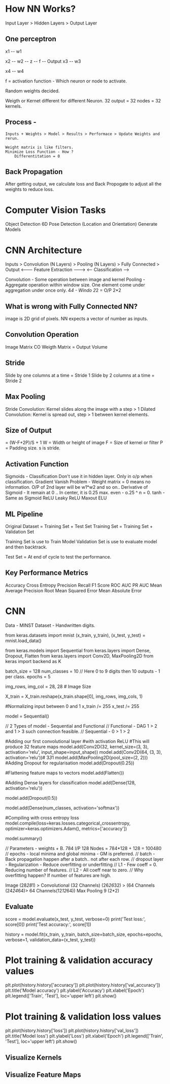 # How NN Works?

Input Layer > Hidden Layers > Output Layer

## One perceptron

x1 -- w1

x2 -- w2
            -- z -- f -- Output
x3 -- w3

x4 -- w4

f = activation function - Which neuron or node to activate.

Random weights decided.

Weigth or Kernet different for different Neuron. 32 output = 32 nodes = 32 kernels.


## Process -
    Inputs + Weights > Model > Results > Performace > Update Weights and rerun.

    Weight matrix is like filters.
    Minimize Loss Function - How ?
        Differentitation = 0

## Back Propagation
After getting output, we calculate loss and Back Propogate to adjust all the weights to reduce loss.

# Computer Vision Tasks
Object Detection 
6D Pose Detection (Location and Orientation)
Generate Models

# CNN Architecture

Inputs > Convolution (N Layers) > Pooling (N Layers) > Fully Connected > Output
<---          Feature Extraction                 ---> <--  Classification   -->

Convolution - Some operation between image and kernel
Pooling - Aggregate operation within window size. One element come under aggregation under once only.
    4*4 - Windo 2*2 = O/P 2*2

## What is wrong with Fully Connected NN?
image is 2D grid of pixels. 
NN expects a vector of number as inputs.

## Convolution Operation
Image Matrix CO Weigth Matrix = Output Volume

## Stride
Slide by one columns at a time = Stride 1
Slide by 2 columns at a time = Stride 2

## Max Pooling
Stride Convolution: Kernel slides along the image with a step > 1
Dilated Convolution: Kernel is spread out, step > 1 between kernel elements.

## Size of Output
 = (W-F+2P)/S + 1
 W = Width or height of image
 F = Size of kernel or filter
 P = Padding size.
 s is stride.

 ## Activation Function
 Sigmoids - Classification
    Don't use it in hidden layer. Only in o/p when classification.
    Gradient Vanish Problem - Weight matrix = 0 means no information.
        O/P of 2nd layer will be w1*w2 and so on..
        Derivative of Sigmoid - It remain at 0 .. In center, it is 0.25 max.
        even - o.25 ^ n = 0.
 tanh - Same as Sigmoid
 ReLU
 Leaky ReLU
 Maxout
 ELU

 ## ML Pipeline
 Original Dataset = Training Set + Test Set
 Training Set = Training Set + Validation Set

 Training Set is use to Train Model
 Validation Set is use to evaluate model and then backtrack.

 Test Set = At end of cycle to test the performance.

 ## Key Performance Metrics
 Accuracy
 Cross Entropy
 Precision
 Recall
 F1 Score
 ROC AUC
 PR AUC
 Mean Average Precision
 Root Mean Squared Error
 Mean Absolute Error

 # CNN
 Data - MINST Dataset - Handwritten digits.

 from keras.datasets import mnist
 (x_train, y_train), (x_test, y_test) = mnist.load_data()

from keras.models import Sequential
from keras.layers import Dense, Dropout, Flatten
from keras.layers import Conv2D, MaxPooling2D
from keras import backend as K

batch_size = 128
num_classes = 10 // Here 0 to 9 digits then 10 outputs - 1 per class.
epochs = 5

img_rows, img_col = 28, 28 # Image Size

X_train = X_train.reshape(x_train.shape[0], img_rows, img_cols, 1)

#Normalizing input between 0 and 1
x_train /= 255
x_test /= 255


model = Sequential()

// 2 Types of model - Sequential and Functional
//      Functional - DAG 1 > 2 and 1 > 3 such connection feasible.
//      Sequential - 0 > 1 > 2      

#Adding our first convolutional layer
#with activation ReLU
#This will produce 32 feature maps
model.add(Conv2D(32, kernel_size=(3, 3), activation='relu', input_shape=input_shape))
model.add(Conv2D(64, (3, 3), activation='relu'))# 3*3*1
model.add(MaxPooling2D(pool_size=(2, 2)))
#Adding Dropout for regularisation
model.add(Dropout(0.25))

#Flattening feature maps to vectors
model.add(Flatten())

#Adding Dense layers for classification
model.add(Dense(128, activation='relu'))

model.add(Dropout(0.5))

model.add(Dense(num_classes, activation='softmax'))


#Compiling with cross entropy loss
model.compile(loss=keras.losses.categorical_crossentropy,
              optimizer=keras.optimizers.Adam(),
              metrics=['accuracy'])

model.summary()

// Parameters - weights + B. 784 I/P 128 Nodes = 784*128 + 128 = 100480
// epochs - local minima and global minima - GM is preferred.
// batch - Back propagation happen after a batch.. not after each row.
// dropout layer - Regularization - Reduce overfitting or underfitting
//    L1 - Few coeff = 0. Reducing number of features.
//    L2 - All coeff near to zero.
// Why overfitting happen? If number of features are high.

Image (28*28*1) > Convolutional (32 Channels) (26*26*32) > (64 Channels (24*24*64)> 64 Channels(12*12*64)) Max Pooling 9 (2*2) 

## Evaluate
score = model.evaluate(x_test, y_test, verbose=0)
print('Test loss:', score[0])
print('Test accuracy:', score[1])

history = model.fit(x_train, y_train,
          batch_size=batch_size,
          epochs=epochs,
          verbose=1,
          validation_data=(x_test, y_test))
# Plot training & validation accuracy values
plt.plot(history.history['accuracy'])
plt.plot(history.history['val_accuracy'])
plt.title('Model accuracy')
plt.ylabel('Accuracy')
plt.xlabel('Epoch')
plt.legend(['Train', 'Test'], loc='upper left')
plt.show()

# Plot training & validation loss values
plt.plot(history.history['loss'])
plt.plot(history.history['val_loss'])
plt.title('Model loss')
plt.ylabel('Loss')
plt.xlabel('Epoch')
plt.legend(['Train', 'Test'], loc='upper left')
plt.show()

## Visualize Kernels

## Visualize Feature Maps
